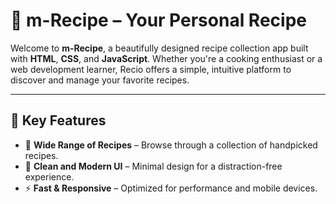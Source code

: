 # 🍴 **m-Recipe** – Your Personal Recipe

Welcome to **m-Recipe**, a beautifully designed recipe collection app built with **HTML**, **CSS**, and **JavaScript**. Whether you're a cooking enthusiast or a web development learner, Recio offers a simple, intuitive platform to discover and manage your favorite recipes.

---

## 🌟 **Key Features**  
- 🥗 **Wide Range of Recipes** – Browse through a collection of handpicked recipes.  
- 🎨 **Clean and Modern UI** – Minimal design for a distraction-free experience.  
- ⚡ **Fast & Responsive** – Optimized for performance and mobile devices.  
